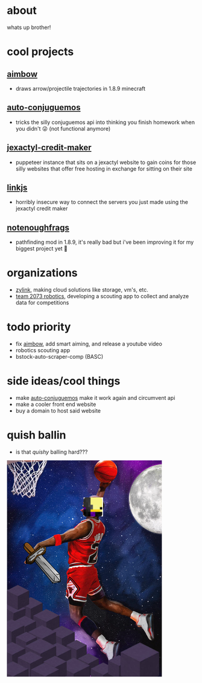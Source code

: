 # about
whats up brother!

# cool projects
## [aimbow](https://github.com/listingclown3/AimBow)
- draws arrow/projectile trajectories in 1.8.9 minecraft
## [auto-conjuguemos](https://github.com/listingclown3/auto-conjuguemos)
- tricks the silly conjuguemos api into thinking you finish homework when you didn't 😜 (not functional anymore)
## [jexactyl-credit-maker](https://github.com/listingclown3/jexactyl-credit-maker)
- puppeteer instance that sits on a jexactyl website to gain coins for those silly websites that offer free hosting in exchange for sitting on their site
## [linkjs](https://github.com/listingclown3/linkjs)
- horribly insecure way to connect the servers you just made using the jexactyl credit maker
## [notenoughfrags](https://github.com/listingclown3/NotEnoughFrags)
- pathfinding mod in 1.8.9, it's really bad but i've been improving it for my biggest project yet 🙊

# organizations
- [zylink](https://zylinktech.net/), making cloud solutions like storage, vm's, etc.
- [team 2073 robotics](https://github.com/team-2073-eagleforce), developing a scouting app to collect and analyze data for competitions

# todo priority
- fix [aimbow](https://github.com/listingclown3/AimBow), add smart aiming, and release a youtube video
- robotics scouting app
- bstock-auto-scraper-comp (BASC)

# side ideas/cool things
- make [auto-conjuguemos](https://github.com/listingclown3/auto-conjuguemos) make it work again and circumvent api
- make a cooler front end website
- buy a domain to host said website

# quish ballin
- is that _quishy_ balling hard???
  
![Screenshot](quishballin.png)
